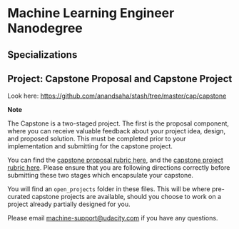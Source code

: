 # Machine Learning Engineer Nanodegree
## Specializations
## Project: Capstone Proposal and Capstone Project

Look here: https://github.com/anandsaha/stash/tree/master/cap/capstone

**Note**

The Capstone is a two-staged project. The first is the proposal component, where you can receive valuable feedback about your project idea, design, and proposed solution. This must be completed prior to your implementation and submitting for the capstone project. 

You can find the [capstone proposal rubric here](https://review.udacity.com/#!/rubrics/410/view), and the [capstone project rubric here](https://review.udacity.com/#!/rubrics/108/view). Please ensure that you are following directions correctly before submitting these two stages which encapsulate your capstone.

You will find an `open_projects` folder in these files. This will be where pre-curated capstone projects are available, should you choose to work on a project already partially designed for you. 

Please email [machine-support@udacity.com](mailto:machine-support@udacity.com) if you have any questions.
